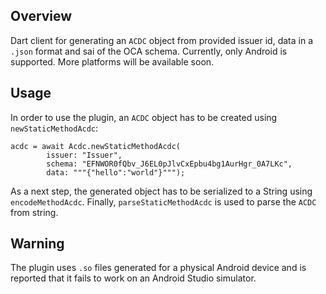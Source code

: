 ## Overview

Dart client for generating an `ACDC` object from provided issuer id, data in a `.json` format and sai of the OCA schema.
Currently, only Android is supported. More platforms will be available soon.

## Usage

In order to use the plugin, an `ACDC` object has to be created using `newStaticMethodAcdc`:
```dart=
acdc = await Acdc.newStaticMethodAcdc(
        issuer: "Issuer",
        schema: "EFNWOR0fQbv_J6EL0pJlvCxEpbu4bg1AurHgr_0A7LKc",
        data: """{"hello":"world"}""");
```
As a next step, the generated object has to be serialized to a String using `encodeMethodAcdc`. Finally, `parseStaticMethodAcdc` is used to parse the `ACDC` from string.


## Warning

The plugin uses `.so` files generated for a physical Android device and is reported that it fails to work on an Android Studio simulator. 